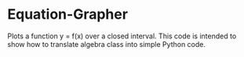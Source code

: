 # Equation-Grapher
Plots a function y = f(x) over a closed interval.
This code is intended to show how to translate algebra class into simple Python code.
